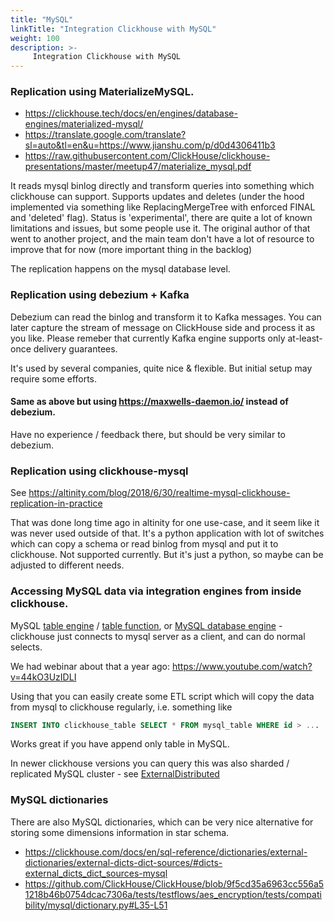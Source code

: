 ```yaml
---
title: "MySQL"
linkTitle: "Integration Clickhouse with MySQL"
weight: 100
description: >-
     Integration Clickhouse with MySQL
---
```


### Replication using MaterializeMySQL.

- https://clickhouse.tech/docs/en/engines/database-engines/materialized-mysql/
- https://translate.google.com/translate?sl=auto&tl=en&u=https://www.jianshu.com/p/d0d4306411b3
- https://raw.githubusercontent.com/ClickHouse/clickhouse-presentations/master/meetup47/materialize_mysql.pdf

It reads mysql binlog directly and transform queries into something which clickhouse can support. Supports updates and deletes (under the hood implemented via something like ReplacingMergeTree with enforced FINAL and 'deleted' flag). Status is 'experimental', there are quite a lot of known limitations and issues, but some people use it. The original author of that went to another project, and the main team don't have a lot of resource to improve that for now (more important thing in the backlog)

The replication happens on the mysql database level.

### Replication using debezium + Kafka

Debezium can read the binlog and transform it to Kafka messages. You can later capture the stream of message on ClickHouse side and process it as you like.
Please remeber that currently Kafka engine supports only at-least-once delivery guarantees.

It's used by several companies, quite nice & flexible. But initial setup may require some efforts.

#### Same as above but using https://maxwells-daemon.io/ instead of debezium.

Have no experience / feedback there, but should be very similar to debezium.

### Replication using clickhouse-mysql

See https://altinity.com/blog/2018/6/30/realtime-mysql-clickhouse-replication-in-practice

That was done long time ago in altinity for one use-case, and it seem like it was never used outside of that.
It's a python application with lot of switches which can copy a schema or read binlog from mysql and put it to clickhouse.
Not supported currently. But it's just a python, so maybe can be adjusted to different needs.

### Accessing MySQL data via integration engines from inside clickhouse.

MySQL [table engine](https://clickhouse.com/docs/en/engines/table-engines/integrations/mysql/) / [table function](https://clickhouse.com/docs/en/sql-reference/table-functions/mysql/), or [MySQL database engine](https://clickhouse.com/docs/en/engines/database-engines/mysql/) - clickhouse just connects to mysql server as a client, and can do normal selects.

We had webinar about that a year ago: https://www.youtube.com/watch?v=44kO3UzIDLI

Using that you can easily create some ETL script which will copy the data from mysql to clickhouse regularly, i.e. something like

```sql
INSERT INTO clickhouse_table SELECT * FROM mysql_table WHERE id > ...
```

Works great if you have append only table in MySQL.

In newer clickhouse versions you can query this was also sharded / replicated MySQL cluster - see [ExternalDistributed](https://clickhouse.com/docs/en/engines/table-engines/integrations/ExternalDistributed/)


### MySQL dictionaries

There are also MySQL dictionaries, which can be very nice alternative for storing some dimensions information in star schema.

- https://clickhouse.com/docs/en/sql-reference/dictionaries/external-dictionaries/external-dicts-dict-sources/#dicts-external_dicts_dict_sources-mysql
- https://github.com/ClickHouse/ClickHouse/blob/9f5cd35a6963cc556a51218b46b0754dcac7306a/tests/testflows/aes_encryption/tests/compatibility/mysql/dictionary.py#L35-L51
